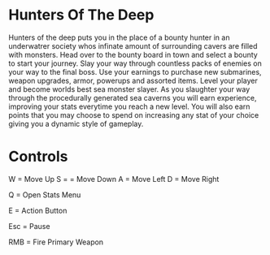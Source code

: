 # Hunters Of The Deep
  Hunters of the deep puts you in the place of a bounty hunter in an underwatrer society whos infinate amount of surrounding cavers are filled with monsters.  Head over to the bounty board in town and select a bounty to start your journey.  Slay your way through countless packs of enemies on your way to the final boss.  Use your earnings to purchase new submarines, weapon upgrades, armor, powerups and assorted items.
  Level your player and become worlds best sea monster slayer.  As you slaughter your way through the procedurally generated sea caverns you will earn experience, improving your stats everytime you reach a new level.  You will also earn points that you may choose to spend on increasing any stat of your choice giving you a dynamic style of gameplay.
  
# Controls
W = Move Up
S = = Move Down
A = Move Left
D = Move Right

Q = Open Stats Menu

E = Action Button

Esc = Pause

RMB = Fire Primary Weapon
